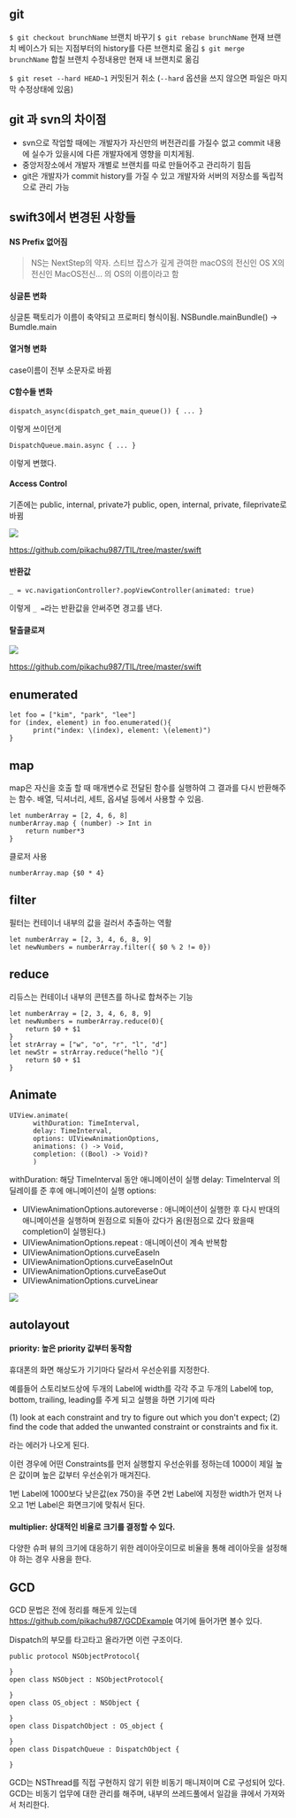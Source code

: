 ## git

``$ git checkout brunchName`` 브랜치 바꾸기
``$ git rebase brunchName`` 현재 브랜치 베이스가 되는 지점부터의 history를 다른 브랜치로 옮김
``$ git merge brunchName`` 합칠 브랜치 수정내용만 현재 내 브랜치로 옮김

``$ git reset --hard HEAD~1`` 커밋된거 취소 (``--hard`` 옵션을 쓰지 않으면 파일은 마지막 수정상태에 있음)

## git 과 svn의 차이점

* svn으로 작업할 때에는 개발자가 자신만의 버전관리를 가질수 없고 commit 내용에 실수가 있을시에 다른 개발자에게 영향을 미치게됨.
* 중앙저장소에서 개발자 개별로 브랜치를 따로 만들어주고 관리하기 힘듬
* git은 개발자가 commit history를 가질 수 있고 개발자와 서버의 저장소를 독립적으로 관리 가능

## swift3에서 변경된 사항들

#### NS Prefix 없어짐

> NS는 NextStep의 약자. 스티브 잡스가 깊게 관여한 macOS의 전신인 OS X의 전신인 MacOS전신... 의 OS의 이름이라고 함

#### 싱글톤 변화
싱글톤 팩토리가 이름이 축약되고 프로퍼티 형식이됨.
NSBundle.mainBundle() -> Bumdle.main

#### 열거형 변화
case이름이 전부 소문자로 바뀜

#### C함수들 변화

````
dispatch_async(dispatch_get_main_queue()) { ... }
````

이렇게 쓰이던게

````
DispatchQueue.main.async { ... }
````

이렇게 변했다.

#### Access Control

기존에는 public, internal, private가
public, open, internal, private, fileprivate로 바뀜

![](access.png)

<https://github.com/pikachu987/TIL/tree/master/swift>


#### 반환값

`` _ = vc.navigationController?.popViewController(animated: true) ``

이렇게 `` _ = ``라는 반환값을 안써주면 경고를 낸다.

#### 탈출클로져

![](escape.png)

<https://github.com/pikachu987/TIL/tree/master/swift>


## enumerated

````
let foo = ["kim", "park", "lee"]
for (index, element) in foo.enumerated(){
      print("index: \(index), element: \(element)")
}
````


## map

map은 자신을 호출 할 때 매개변수로 전달된 함수를 실행하여 그 결과를 다시 반환해주는 함수.
배열, 딕셔너리, 세트, 옵셔널 등에서 사용할 수 있음.

````
let numberArray = [2, 4, 6, 8]
numberArray.map { (number) -> Int in
    return number*3
}
````

클로저 사용
````
numberArray.map {$0 * 4}
````

## filter

필터는 컨테이너 내부의 값을 걸러서 추출하는 역활

````
let numberArray = [2, 3, 4, 6, 8, 9]
let newNumbers = numberArray.filter({ $0 % 2 != 0})
````

## reduce

리듀스는 컨테이너 내부의 콘텐츠를 하나로 합쳐주는 기능

````
let numberArray = [2, 3, 4, 6, 8, 9]
let newNumbers = numberArray.reduce(0){
    return $0 + $1
}
let strArray = ["w", "o", "r", "l", "d"]
let newStr = strArray.reduce("hello "){
    return $0 + $1
}
````


## Animate

````
UIView.animate(
      withDuration: TimeInterval, 
      delay: TimeInterval, 
      options: UIViewAnimationOptions, 
      animations: () -> Void, 
      completion: ((Bool) -> Void)?
      )
````

withDuration: 해당 TimeInterval 동안 애니메이션이 실행
delay: TimeInterval 의 딜레이를 준 후에 애니메이션이 실행
options:
* UIViewAnimationOptions.autoreverse : 애니메이션이 실행한 후 다시 반대의 애니메이션을 실행하며 원점으로 되돌아 갔다가 옴(원점으로 갔다 왔을때 completion이 실행된다.)
* UIViewAnimationOptions.repeat : 애니메이션이 계속 반복함
* UIViewAnimationOptions.curveEaseIn
* UIViewAnimationOptions.curveEaseInOut
* UIViewAnimationOptions.curveEaseOut
* UIViewAnimationOptions.curveLinear

![](animation.png)



## autolayout

#### priority: 높은 priority 값부터 동작함

휴대폰의 화면 해상도가 기기마다 달라서 우선순위를 지정한다.

예를들어 스토리보드상에 두개의 Label에 width를 각각 주고 두개의 Label에 top, bottom, trailing, leading를 주게 되고 실행을 하면
기기에 따라

(1) look at each constraint and try to figure out which you don't expect; 
(2) find the code that added the unwanted constraint or constraints and fix it. 

라는 에러가 나오게 된다.

이런 경우에 어떤 Constraints를 먼저 실행할지 우선순위를 정하는데 1000이 제일 높은 값이며 높은 값부터 우선순위가 매겨진다.

1번 Label에 1000보다 낮은값(ex 750)을 주면 2번 Label에 지정한 width가 먼저 나오고 1번 Label은 화면크기에 맞춰서 된다.

#### multiplier: 상대적인 비율로 크기를 결정할 수 있다.

다양한 슈퍼 뷰의 크기에 대응하기 위한 레이아웃이므로 비율을 통해 레이아웃을 설정해야 하는 경우 사용을 한다.



## GCD

GCD 문법은 전에 정리를 해둔게 있는데 <https://github.com/pikachu987/GCDExample> 여기에 들어가면 볼수 있다.

Dispatch의 부모를 타고타고 올라가면 이런 구조이다.
````
public protocol NSObjectProtocol{

}
open class NSObject : NSObjectProtocol{

}
open class OS_object : NSObject {

}
open class DispatchObject : OS_object {

}
open class DispatchQueue : DispatchObject {

}
````

GCD는 NSThread를 직접 구현하지 않기 위한 비동기 매니져이며 C로 구성되어 있다. GCD는 비동기 업무에 대한 관리를 해주며, 내부의 쓰레드풀에서 일감을 큐에서 가져와서 처리한다.




